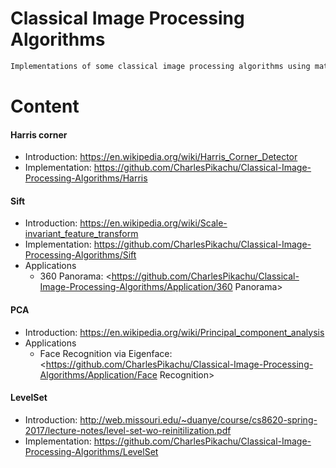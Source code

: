 # Classical Image Processing Algorithms
```sh
Implementations of some classical image processing algorithms using matlab.
```

# Content
#### Harris corner
* Introduction: <https://en.wikipedia.org/wiki/Harris_Corner_Detector>
* Implementation: <https://github.com/CharlesPikachu/Classical-Image-Processing-Algorithms/Harris>
#### Sift
* Introduction: <https://en.wikipedia.org/wiki/Scale-invariant_feature_transform>
* Implementation: <https://github.com/CharlesPikachu/Classical-Image-Processing-Algorithms/Sift>
* Applications
	* 360 Panorama: <https://github.com/CharlesPikachu/Classical-Image-Processing-Algorithms/Application/360 Panorama>
#### PCA
* Introduction: <https://en.wikipedia.org/wiki/Principal_component_analysis>
* Applications
	* Face Recognition via Eigenface: <https://github.com/CharlesPikachu/Classical-Image-Processing-Algorithms/Application/Face Recognition>
#### LevelSet
* Introduction: <http://web.missouri.edu/~duanye/course/cs8620-spring-2017/lecture-notes/level-set-wo-reinitilization.pdf>
* Implementation: <https://github.com/CharlesPikachu/Classical-Image-Processing-Algorithms/LevelSet>